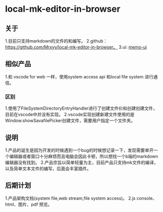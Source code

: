 # local-mk-editor-in-browser

## 关于
1.目前只支持markdown的文件的和编写。
2.github：https://github.com/Mrxyy/local-mk-editor-in-browser。
3.ui: [memo-ui](https://github.com/Mrxyy/memo-ui)

## 相似产品
1.和 vscode for web 一样，使用system access api 和local file system 进行通信。

### 区别
1.使用了FileSystemDirectoryEntryHandler进行了创建文件价和创建创建文件，目前在vscode中并没有实现。
2.vscode实现创建新建文件使用的是Window.showSavafilePicker创建文件，需要用户指定一个文件夹。

## 说明
1.产品的诞生是因为开发的时候遇到一个bug的时候想记录一下，发现需要单开一个编辑器或者窗口十分麻烦而且电脑会因此卡顿，所以想找一个b端的markdown编辑器没有找到。
2.产品宗旨以简单轻量为主，目前产品只支持mk文件的编译，以及简单文本文件的编写，后面会丰富插件。

## 后期计划
1.产品架构文档(system file,web stream,file system access)。
2.js console、html、图片、pdf 预览。